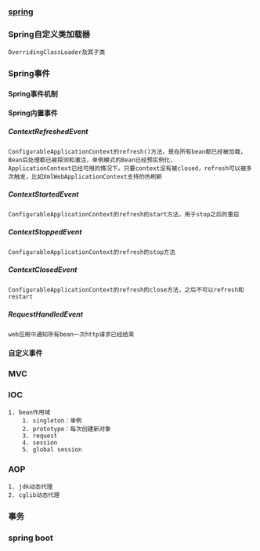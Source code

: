 ### [spring](https://www.cnblogs.com/binarylei/p/10198698.html)

### Spring自定义类加载器
    OverridingClassLoader及其子类
### Spring事件
#### Spring事件机制
#### Spring内置事件
##### ContextRefreshedEvent
    ConfigurableApplicationContext的refresh()方法，是在所有bean都已经被加载，Bean后处理都已被探测和激活，单例模式的Bean已经预实例化，
    ApplicationContext已经可用的情况下。只要context没有被closed，refresh可以被多次触发，比如XmlWebApplicationContext支持的热刷新
##### ContextStartedEvent
    ConfigurableApplicationContext的refresh的start方法，用于stop之后的重启
##### ContextStoppedEvent
    ConfigurableApplicationContext的refresh的stop方法
##### ContextClosedEvent
    ConfigurableApplicationContext的refresh的close方法，之后不可以refresh和restart
##### RequestHandledEvent
    web应用中通知所有bean一次http请求已经结束
#### 自定义事件

### MVC
### IOC
    1. bean作用域
        1. singleton：单例
        2. prototype：每次创建新对象
        3. request
        4. session
        5. global session
### AOP
    1. jdk动态代理
    2. cglib动态代理
### 事务
### spring boot
